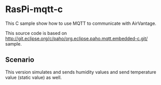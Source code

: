 RasPi-mqtt-c
============

This C sample show how to use MQTT to communicate with AirVantage.

This source code is based on http://git.eclipse.org/c/paho/org.eclipse.paho.mqtt.embedded-c.git/ sample.

Scenario
--------

This version simulates and sends humidity values and send temperature value (static value) as well.
 
